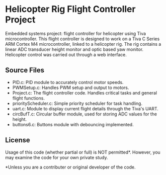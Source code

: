 # Helicopter Rig Flight Controller Project
Embedded systems project: flight controller for helicopter using Tiva microcontroller. 
This flight controller is designed to work on a Tiva C Series ARM Cortex M4 microcontroller, linked to a helicopter rig. 
The rig contains a linear ADC transducer height monitor and optic based yaw monitor.
Helicopter control was carried out through a web interface.

## Source Files
* PID.c: PID module to accurately control motor speeds.
* PWMSetup.c: Handles PWM setup and output to motors. 
* Project.c: The flight controller code. Handles critical tasks and general flight functions.
* priorityScheduler.c: Simple priority scheduler for task handling.
* uart.c: Module to display current flight details through the Tiva's UART.
* circBufT.c: Circular buffer module, used for storing ADC values for the height.
* buttons6.c: Buttons module with debouncing implemented.

## License
Usage of this code (whether partial or full) is NOT permitted*. However, you may examine the code for your own private study.

*Unless you are a contributer or original developer of the code.
